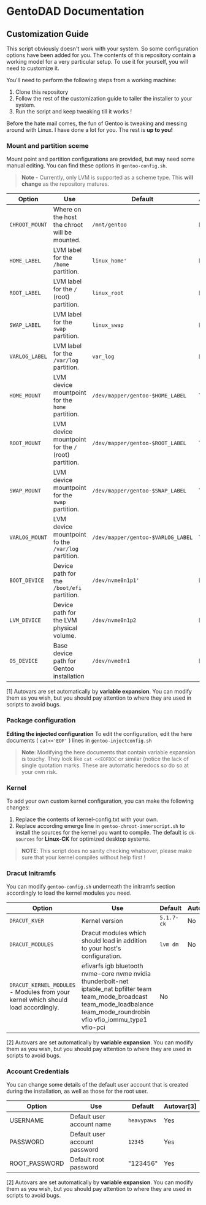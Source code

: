 # GentoDAD Documentation
## Customization Guide

This script obviously doesn't work with your system.  So some configuration options have been added for you.  The contents of this repository contain a working model for a very particular setup.  To use it for yourself, you will need to customize it.

You'll need to perform the following steps from a working machine:

1.  Clone this repository
2.  Follow the rest of the customization guide to tailer the installer to your system.
3.  Run the script and keep tweaking till it works !

Before the hate mail comes, the fun of Gentoo is tweaking and messing around with Linux.
I have done a lot for you.  The rest is **up to you!**

### Mount and partition sceme

Mount point and partition configurations are provided, but may need some manual editing.
You can find these options in ``gentoo-config.sh``.

> **Note** - Currently, only LVM is supported as a scheme type.  This **will change** as the repository matures.

| Option | Use | Default | Autovar[1]
| --- | --- | --- | --- |
``CHROOT_MOUNT`` | Where on the host the chroot will be mounted. | ``/mnt/gentoo`` | No
``HOME_LABEL`` | LVM label for the ``/home`` partition. | ``linux_home'`` | No
``ROOT_LABEL`` | LVM label for the ``/`` (root) partition. | ``linux_root`` | No
``SWAP_LABEL`` | LVM label for the ``swap`` partition. | ``linux_swap`` | No
``VARLOG_LABEL`` | LVM label for the ``/var/log`` partition. | ``var_log`` | No
``HOME_MOUNT`` | LVM device mountpoint for the ``home`` partition.  | ``/dev/mapper/gentoo-$HOME_LABEL`` | Yes
``ROOT_MOUNT`` | LVM device mountpoint for the ``/`` (root) partition. | ``/dev/mapper/gentoo-$ROOT_LABEL`` | Yes
``SWAP_MOUNT`` | LVM device mountpoint for the ``swap`` partition. | ``/dev/mapper/gentoo-$SWAP_LABEL`` | Yes
``VARLOG_MOUNT`` | LVM device mountpoint fo the ``/var/log`` partition. | ``/dev/mapper/gentoo-$VARLOG_LABEL`` | Yes
``BOOT_DEVICE`` | Device path for the ``/boot/efi`` partition. | ``/dev/nvme0n1p1'`` | No
``LVM_DEVICE`` | Device path for the LVM physical volume. | ``/dev/nvme0n1p2`` | No
``OS_DEVICE`` | Base device path for Gentoo installation | ``/dev/nvme0n1`` | No

[1] Autovars are set automatically by **variable expansion**.  You can modify them as you wish, but you should pay attention to where they are used in scripts to avoid bugs.

### Package configuration

**Editing the injected configuration**
To edit the configuration, edit the here documents ( ``cat<<'EOF'`` ) lines in ``gentoo-injectconfig.sh``

> **Note**: Modifying the here documents that contain variable expansion is touchy.  They look like
> ``cat <<EOFDOC`` or similar (notice the lack of single quotation marks.  These are automatic heredocs
> so do so at your own risk.

### Kernel

To add your own custom kernel configuration, you can make the following changes:

1.  Replace the contents of kernel-config.txt with your own.
2.  Replace according emerge line in ``gentoo-chroot-innerscript.sh`` to install the sources for the kernel you want to compile.  The default is ``ck-sources`` for **Linux-CK** for optimized desktop systems.

> **NOTE**: This script does no sanity checking whatsover, please make sure that your kernel compiles without
> help first !

### Dracut Initramfs

You can modify ``gentoo-config.sh`` underneath the initramfs section accordingly to load the kernel modules you need.

| Option | Use | Default | Autovar[2]
| --- | --- | --- | --- |
``DRACUT_KVER`` | Kernel version | ``5.1.7-ck`` | No
``DRACUT_MODULES`` | Dracut modules which should load in addition to your host's configuration. | ``lvm dm`` | No
``DRACUT_KERNEL_MODULES`` - Modules from your kernel which should load accordingly. | efivarfs igb bluetooth nvme-core nvme nvidia thunderbolt-net iptable_nat bpfilter team team_mode_broadcast team_mode_loadbalance team_mode_roundrobin vfio vfio_iommu_type1 vfio-pci | No

[2] Autovars are set automatically by **variable expansion**.  You can modify them as you wish, but you should pay attention to where they are used in scripts to avoid bugs.

### Account Credentials

You can change some details of the default user account that is created during the installation, as well as those for the root user.

| Option | Use | Default | Autovar[3]
| --- | --- | --- | --- |
USERNAME | Default user account name | ``heavypaws`` | Yes
PASSWORD | Default user account password | ``12345`` | Yes
ROOT_PASSWORD | Default root password | "123456" | Yes

[2] Autovars are set automatically by **variable expansion**.  You can modify them as you wish, but you should pay attention to where they are used in scripts to avoid bugs.


